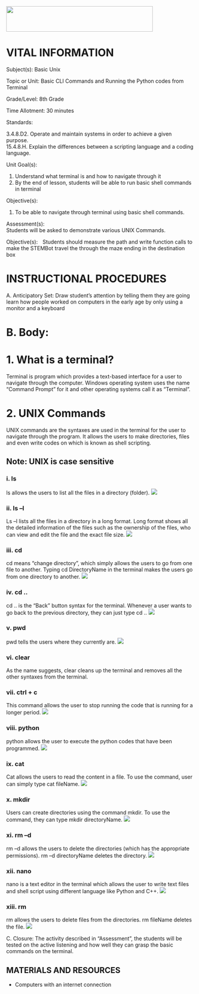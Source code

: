 <img src=https://raw.githubusercontent.com/BotDevLLC/BotDevCurriculum/master/Pictures/Botdev.png height="68" width="392">

# VITAL INFORMATION
Subject(s):  Basic Unix

Topic or Unit: Basic CLI Commands and Running the Python codes from Terminal

Grade/Level: 8th Grade

Time Allotment: 30 minutes

Standards:    

3.4.8.D2. Operate and maintain systems in order to achieve a given purpose.  
        15.4.8.H. Explain the differences between a scripting language and a coding language.

Unit Goal(s):  
1.	Understand what terminal is and how to navigate through it
2.	By the end of lesson, students will be able to run basic shell commands in terminal

Objective(s):    
1.	To be able to navigate through terminal using basic shell commands.

Assessment(s):   
Students will be asked to demonstrate various UNIX Commands.
  



Objective(s):      Students should measure the path and write function calls to make the STEMBot travel the through the maze ending in the destination box 
# INSTRUCTIONAL PROCEDURES 
 A.	Anticipatory Set: Draw student’s attention by telling them they are going learn how people worked on computers in the early age by only using a monitor and a keyboard
 
 # B.	Body: 
# 1.	What is a terminal?

Terminal is program which provides a text-based interface for a user to navigate through the computer. Windows operating system uses the name “Command Prompt” for it and other operating systems call it as “Terminal”. 

# 2.	UNIX Commands

UNIX commands are the syntaxes are used in the terminal for the user to navigate through the program. It allows the users to make directories, files and even write codes on which is known as shell scripting. 

## **Note: UNIX is case sensitive**
### i.	ls
ls allows the users to list all the files in a directory (folder).
<img src=https://raw.githubusercontent.com/BotDevLLC/BotDevCurriculum/master/Pictures/pic%209.png>

### ii.	ls –l
Ls –l lists all the files in a directory in a long format. Long format shows all the detailed information of the files such as the ownership of the files, who can view and edit the file and the exact file size.
<img src=https://raw.githubusercontent.com/BotDevLLC/BotDevCurriculum/master/Pictures/pic%2010.png>

### iii.	cd 
cd means “change directory”, which simply allows the users to go from one file to another. Typing cd DirectoryName in the terminal makes the users go from one directory to another. 
<img src=https://raw.githubusercontent.com/BotDevLLC/BotDevCurriculum/master/Pictures/pic%2011.png>

### iv.	cd ..
cd .. is the “Back” button syntax for the terminal. Whenever a user wants to go back to the previous directory, they can just type cd ..
 <img src=https://raw.githubusercontent.com/BotDevLLC/BotDevCurriculum/master/Pictures/pic%2012.png>

### v.	pwd
pwd tells the users where they currently are.
 <img src=https://raw.githubusercontent.com/BotDevLLC/BotDevCurriculum/master/Pictures/pic%2013.png>

### vi.	clear
As the name suggests, clear cleans up the terminal and removes all the other syntaxes from the terminal.

### vii. ctrl + c
This command allows the user to stop running the code that is running for a longer period.
 <img src=https://raw.githubusercontent.com/BotDevLLC/BotDevCurriculum/master/Pictures/pic%2014.png>

### viii. python
python allows the user to execute the python codes that have been programmed.
 <img src=https://raw.githubusercontent.com/BotDevLLC/BotDevCurriculum/master/Pictures/pic%2015.png>

### ix.	cat
Cat allows the users to read the content in a file. To use the command, user can simply type cat fileName. 
 <img src=https://raw.githubusercontent.com/BotDevLLC/BotDevCurriculum/master/Pictures/pic%2016.png>

### x.	mkdir
Users can create directories using the command mkdir. To use the command, they can type mkdir directoryName.
 <img src=https://raw.githubusercontent.com/BotDevLLC/BotDevCurriculum/master/Pictures/pic%2017.png>

### xi.	rm –d
rm –d allows the users to delete the directories (which has the appropriate permissions). rm –d directoryName deletes the directory.
 <img src=https://raw.githubusercontent.com/BotDevLLC/BotDevCurriculum/master/Pictures/pic%2018.png>

### xii. nano
nano is a text editor in the terminal which allows the user to write text files and shell script using different language like Python and C++.
 <img src=https://raw.githubusercontent.com/BotDevLLC/BotDevCurriculum/master/Pictures/pic%2019.png>

### xiii. rm
rm allows the users to delete files from the directories. rm fileName deletes the file.
 <img src=https://raw.githubusercontent.com/BotDevLLC/BotDevCurriculum/master/Pictures/pic%2020.png>


C.	Closure: 
The activity described in “Assessment”, the students will be tested on the active listening and how well they can grasp the basic commands on the terminal.


## MATERIALS AND RESOURCES
* Computers with an internet connection

